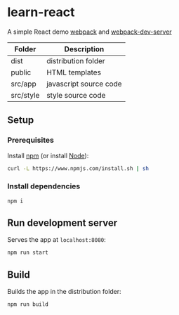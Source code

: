 # learn-react

A simple React demo [webpack](https://webpack.js.org/) and [webpack-dev-server](https://github.com/webpack/webpack-dev-server)

| Folder  | Description |
| --- | --- |
| dist | distribution folder |
| public | HTML templates |
| src/app | javascript source code |
| src/style | style source code |

## Setup

### Prerequisites

Install [npm](https://www.npmjs.com/) (or install [Node](https://nodejs.org/en/download/)):

``` bash
curl -L https://www.npmjs.com/install.sh | sh
```


### Install dependencies

``` bash
npm i
```


## Run development server

Serves the app at `localhost:8080`:

``` bash
npm run start
```


## Build

Builds the app in the distribution folder:

``` bash
npm run build
```